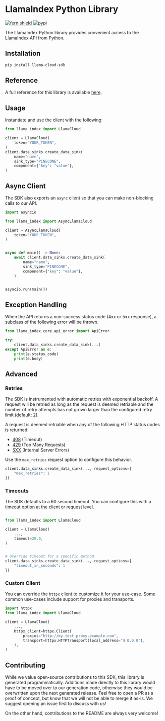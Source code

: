 # LlamaIndex Python Library

[![fern shield](https://img.shields.io/badge/%F0%9F%8C%BF-Built%20with%20Fern-brightgreen)](https://buildwithfern.com?utm_source=github&utm_medium=github&utm_campaign=readme&utm_source=LlamaIndex%2FPython)
[![pypi](https://img.shields.io/pypi/v/llama-cloud-sdk)](https://pypi.python.org/pypi/llama-cloud-sdk)

The LlamaIndex Python library provides convenient access to the LlamaIndex API from Python.

## Installation

```sh
pip install llama-cloud-sdk
```

## Reference

A full reference for this library is available [here](./reference.md).

## Usage

Instantiate and use the client with the following:

```python
from llama_index import LlamaCloud

client = LlamaCloud(
    token="YOUR_TOKEN",
)
client.data_sinks.create_data_sink(
    name="name",
    sink_type="PINECONE",
    component={"key": "value"},
)
```

## Async Client

The SDK also exports an `async` client so that you can make non-blocking calls to our API.

```python
import asyncio

from llama_index import AsyncLlamaCloud

client = AsyncLlamaCloud(
    token="YOUR_TOKEN",
)


async def main() -> None:
    await client.data_sinks.create_data_sink(
        name="name",
        sink_type="PINECONE",
        component={"key": "value"},
    )


asyncio.run(main())
```

## Exception Handling

When the API returns a non-success status code (4xx or 5xx response), a subclass of the following error
will be thrown.

```python
from llama_index.core.api_error import ApiError

try:
    client.data_sinks.create_data_sink(...)
except ApiError as e:
    print(e.status_code)
    print(e.body)
```

## Advanced

### Retries

The SDK is instrumented with automatic retries with exponential backoff. A request will be retried as long
as the request is deemed retriable and the number of retry attempts has not grown larger than the configured
retry limit (default: 2).

A request is deemed retriable when any of the following HTTP status codes is returned:

- [408](https://developer.mozilla.org/en-US/docs/Web/HTTP/Status/408) (Timeout)
- [429](https://developer.mozilla.org/en-US/docs/Web/HTTP/Status/429) (Too Many Requests)
- [5XX](https://developer.mozilla.org/en-US/docs/Web/HTTP/Status/500) (Internal Server Errors)

Use the `max_retries` request option to configure this behavior.

```python
client.data_sinks.create_data_sink(..., request_options={
    "max_retries": 1
})
```

### Timeouts

The SDK defaults to a 60 second timeout. You can configure this with a timeout option at the client or request level.

```python

from llama_index import LlamaCloud

client = LlamaCloud(
    ...,
    timeout=20.0,
)


# Override timeout for a specific method
client.data_sinks.create_data_sink(..., request_options={
    "timeout_in_seconds": 1
})
```

### Custom Client

You can override the `httpx` client to customize it for your use-case. Some common use-cases include support for proxies
and transports.
```python
import httpx
from llama_index import LlamaCloud

client = LlamaCloud(
    ...,
    httpx_client=httpx.Client(
        proxies="http://my.test.proxy.example.com",
        transport=httpx.HTTPTransport(local_address="0.0.0.0"),
    ),
)
```

## Contributing

While we value open-source contributions to this SDK, this library is generated programmatically.
Additions made directly to this library would have to be moved over to our generation code,
otherwise they would be overwritten upon the next generated release. Feel free to open a PR as
a proof of concept, but know that we will not be able to merge it as-is. We suggest opening
an issue first to discuss with us!

On the other hand, contributions to the README are always very welcome!
